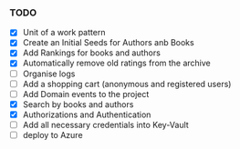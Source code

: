 ### TODO
 - [x] Unit of a work pattern
 - [x] Create an Initial Seeds for Authors anb Books
 - [x] Add Rankings for books and authors
 - [x] Automatically remove old ratings from the archive
 - [ ] Organise logs
 - [ ] Add a shopping cart (anonymous and registered users)
 - [ ] Add Domain events to the project
 - [x] Search by books and authors
 - [x] Authorizations and Authentication 
 - [ ] Add all necessary credentials into Key-Vault
 - [ ] deploy to Azure
